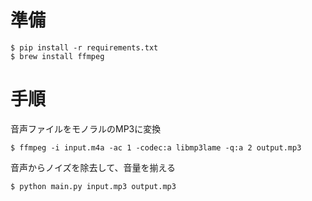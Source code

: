 # 準備
```shell
$ pip install -r requirements.txt
$ brew install ffmpeg 
```

# 手順
音声ファイルをモノラルのMP3に変換
```shell
$ ffmpeg -i input.m4a -ac 1 -codec:a libmp3lame -q:a 2 output.mp3
```

音声からノイズを除去して、音量を揃える
```shell
$ python main.py input.mp3 output.mp3
```